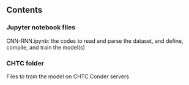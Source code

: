 ## Contents

### Jupyter notebook files

CNN-RNN.ipynb: the codes to read and parse the dataset, and define, compile, and train the model(s)



### CHTC folder

Files to train the model on CHTC Conder servers